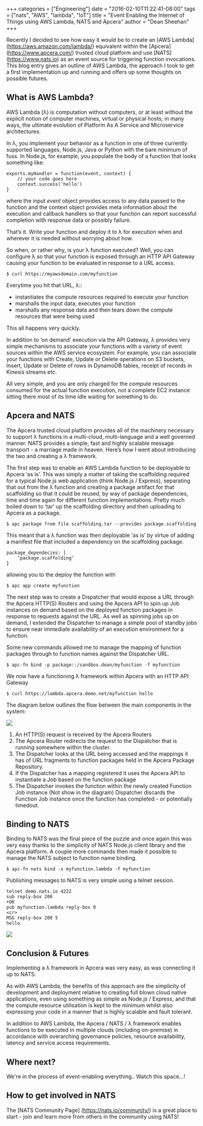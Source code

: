 +++
categories = ["Engineering"]
date = "2016-02-10T11:22:41-08:00"
tags = ["nats", "AWS", "lambda", "IoT"]
title = "Event Enabling the Internet of Things using AWS Lambda, NATS and Apcera"
author = "Dean Sheehan"
+++

Recently I decided to see how easy it would be to create an [AWS Lambda] (https://aws.amazon.com/lambda/) equivalent within the [Apcera] (https://www.apcera.com/) trusted cloud platform and use [NATS] (https://www.nats.io) as an event source for triggering function invocations. This blog entry gives an outline of AWS Lambda, the approach I took to get a first implementation up and running and offers up some thoughts on possible futures.

## What is AWS Lambda?

AWS Lambda (&lambda;) is computation without computers, or at least without the explicit notion of computer machines, virtual or physical hosts; in many ways, the ultimate evolution of Platform As A Service and Microservice architectures.

In &lambda;, you implement your behavior as a function in one of three currently supported languages, Node.js, Java or Python with the bare minimum of fuss. In Node.js, for example, you populate the body of a function that looks something like:

```
exports.myHandler = function(event, context) {
  	// your code goes here
	context.success('hello')
}
```
where the input *event* object provides access to any data passed to the function and the context object provides meta information about the execution and callback handlers so that your function can report successful completion with response data or possibly failure.

That’s it. Write your function and deploy it to &lambda; for execution when and wherever it is needed without worrying about how.

So when, or rather why, is your &lambda; function executed? Well, you can configure &lambda; so that your function is exposed through an HTTP API Gateway causing your function to be evaluated in response to a URL access.

`$ curl https://myawsdomain.com/myfunction`

Everytime you hit that URL, &lambda;::

* instantiates the compute resources required to execute your function
* marshalls the input data, executes your function
* marshalls any response data and then tears down the compute resources that were being used

This all happens very quickly.

In addition to ‘on demand’ execution via the API Gateway, &lambda; provides very simple mechanisms to associate your functions with a variety of event sources within the AWS service ecosystem. For example, you can associate your functions with Create, Update or Delete operations on S3 buckets, Insert, Update or Delete of rows in DynamoDB tables, receipt of records in Kinesis streams etc.

All very simple, and you are only charged for the compute resources consumed for the actual function execution, not a complete EC2 instance sitting there most of its time idle waiting for something to do.

## Apcera and NATS

The Apcera trusted cloud platform provides all of the machinery necessary to support &lambda; functions in a multi-cloud, multi-language and a well governed manner. NATS provides a simple, fast and highly scalable message transport - a marriage made in heaven. Here’s how I went about introducing the two and creating a &lambda; framework.

The first step was to enable an AWS Lambda function to be deployable to Apcera ‘as is’. This was simply a matter of taking the scaffolding required for a typical Node.js web application (think Node.js / Express), separating that out from the &lambda; function and creating a package artifact for that scaffolding so that it could be reused, by way of package dependencies, time and time again for different function implementations. Pretty much boiled down to ‘tar’ up the scaffolding directory and then uploading to Apcera as a package.

`$ apc package from file scaffolding.tar --provides package.scaffolding`

This meant that a &lambda; function was then deployable ‘as is’ by virtue of adding a manifest file that included a dependency on the scaffolding package.

```
package_dependecies: [
	‘package.scaffolding’
}
```

allowing you to the deploy the function with

`$ apc app create myfunction`

The next step was to create a Dispatcher that would expose a URL through the Apcera HTTP(S) Routers and using the Apcera API to spin up Job instances on demand based on the deployed function packages in response to requests against the URL. As well as spinning jobs up on demand, I extended the Dispatcher to manage a simple pool of standby jobs to ensure near immediate availability of an execution environment for a function.

Some new commands allowed me to manage the mapping of function packages through to function names against the Dispatcher URL.

`$ apc-fn bind -p package::/sandbox.dean/myfunction -f myfunction`

We now have a functioning &lambda; framework within Apcera with an HTTP API Gateway

`$ curl https://lambda.apcera.demo.net/myfunction hello`

The diagram below outlines the flow between the main components in the system:

<img class="img-responsive center-block" src="/img/blog/NATS_Lambda_Image_1.png">

1. An HTTP(S) request is received by the Apcera Routers
2. The Apcera Router redirects the request to the Dispatcher that is running somewhere within the cluster.
3. The Dispatcher looks at the URL being accessed and the mappings it has of URL fragments to function packages held in the Apcera Package Repository.
4. If the Dispatcher has a mapping registered it uses the Apcera API to instantiate a Job based on the function package
5. The Dispatcher invokes the function within the newly created Function Job instance
(Not show in the diagram) Dispatcher discards the Function Job instance once the function has completed - or potentially timedout.

## Binding to NATS

Binding to NATS was the final piece of the puzzle and once again this was very easy thanks to the simplicity of NATS Node.js client library and the Apcera platform. A couple more commands then made it possible to manage the NATS subject to function name binding.

`$ apc-fn nats bind -s myfunction.lambda -f myfunction`

Publishing messages to NATS is very simple using a telnet session.

```
telnet demo.nats.io 4222
sub reply-box 200
+OK
pub myfunction.lambda reply-box 0
<cr>
MSG reply-box 200 5
hello
```
<img class="img-responsive center-block" src="/img/blog/NATS_Lambda_Image_2.png">

## Conclusion & Futures
Implementing a &lambda; framework in Apcera was very easy, as was connecting it up to NATS.

As with AWS Lambda, the benefits of this approach are the simplicity of development and deployment relative to creating full blown cloud native applications, even using something as simple as Node.js / Express, and that the compute resource utilisation is kept to the minimum whilst also expressing your code in a manner that is highly scalable and fault tolerant.

In addition to AWS Lambda, the Apcera / NATS / &lambda; framework enables functions to be executed in multiple clouds (including on-premise) in accordance with overarching governance policies, resource availability, latency and service access requirements.

## Where next?

We're in the process of event-enabling everything.. Watch this space...!

## How to get involved in NATS

The [NATS Community Page] (https://nats.io/community/) is a great place to start - join and learn more from others in the community using NATS!
